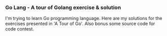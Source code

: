 ### Go Lang - A tour of Golang exercise & solution

I'm trying to learn Go programming language. Here are my solutions for the exercises presented in 'A Tour of Go'.  Also bonus some source code for code contest.